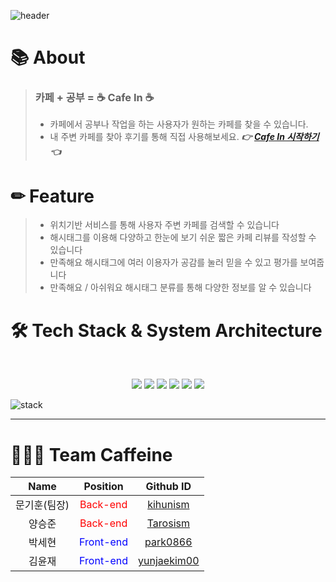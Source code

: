 ![header](https://capsule-render.vercel.app/api?type=waving&color=auto&height=300&section=header&text=Cafe.in%20&fontSize=80)

# 📚 About

> ### 카페 + 공부 = ☕ Cafe In ☕
>
> - 카페에서 공부나 작업을 하는 사용자가 원하는 카페를 찾을 수 있습니다.
> - 내 주변 카페를 찾아 후기를 통해 직접 사용해보세요.
>   _**👉 [Cafe In 시작하기](https://cafestudy.click/) 👈**_

# ✏ Feature

> - 위치기반 서비스를 통해 사용자 주변 카페를 검색할 수 있습니다
> - 해시태그를 이용해 다양하고 한눈에 보기 쉬운 짧은 카페 리뷰를 작성할 수 있습니다
> - 만족해요 해시태그에 여러 이용자가 공감를 눌러 믿을 수 있고 평가를 보여줍니다
> - 만족해요 / 아쉬워요 해시태그 분류를 통해 다양한 정보를 알 수 있습니다

<a/>

# 🛠 Tech Stack & System Architecture

</br>
<p align="center">
<img src="https://img.shields.io/badge/HTML5-E34F26?style=flat-square&logo=HTML5&logoColor=white"/></a> 
<img src="https://img.shields.io/badge/CSS3-1572B6?style=flat-square&logo=CSS3&logoColor=white"/></a> 
<img src="https://img.shields.io/badge/JavaScript-F7DF1E?style=flat-square&logo=JavaScript&logoColor=white"/></a> 
<img src="https://img.shields.io/badge/Node.js-339933?style=flat-square&logo=Node.js&logoColor=white"/></a> 
<!-- <img src="https://img.shields.io/badge/Android-3DDC84?style=flat-square&logo=Android&logoColor=white"/></a> -->
<img src="https://img.shields.io/badge/MySQL-4479A1?style=flat-square&logo=MySQL&logoColor=white"/></a>
<img src="https://img.shields.io/badge/Amazon AWS-232F3E?style=flat-square&logo=Amazon%20AWS&logoColor=white"/></a> </p>
 
![stack](https://user-images.githubusercontent.com/85789647/148152805-4fb64bb9-c7a6-4751-91de-4c15d7e66502.png)   
   
<hr />
<a/>

# 🧑‍🤝‍🧑 Team Caffeine

|     Name     |                  Position                  |                                   Github ID                                    |
| :----------: | :----------------------------------------: | :----------------------------------------------------------------------------: |
| 문기훈(팀장) |  <span style="color: red">Back-end</span>  |    <span style="color: blue">[kihunism](https://github.com/kihunism)</span>    |
|    양승준    |  <span style="color: red">Back-end</span>  |    <span style="color: blue">[Tarosism](https://github.com/Tarosism)</span>    |
|    박세현    | <span style="color: blue">Front-end</span> |    <span style="color: blue">[park0866](https://github.com/park0866)</span>    |
|    김윤재    | <span style="color: blue">Front-end</span> | <span style="color: blue">[yunjaekim00](https://github.com/yunjaekim00)</span> |

</div>
